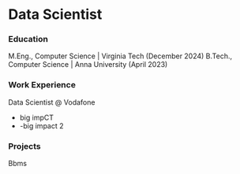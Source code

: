 # Data Scientist

### Education
M.Eng., Computer Science | Virginia Tech (December 2024)
B.Tech., Computer Science | Anna University (April 2023)

### Work Experience
Data Scientist @ Vodafone
- big impCT
- -big impact 2

### Projects
Bbms
